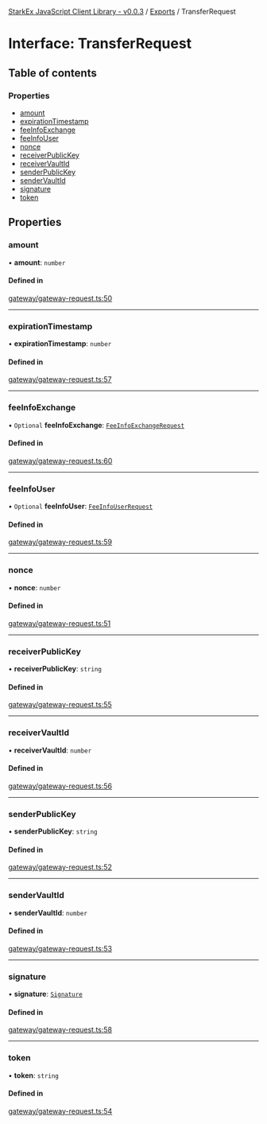 [StarkEx JavaScript Client Library - v0.0.3](../README.md) / [Exports](../modules.md) / TransferRequest

# Interface: TransferRequest

## Table of contents

### Properties

- [amount](TransferRequest.md#amount)
- [expirationTimestamp](TransferRequest.md#expirationtimestamp)
- [feeInfoExchange](TransferRequest.md#feeinfoexchange)
- [feeInfoUser](TransferRequest.md#feeinfouser)
- [nonce](TransferRequest.md#nonce)
- [receiverPublicKey](TransferRequest.md#receiverpublickey)
- [receiverVaultId](TransferRequest.md#receivervaultid)
- [senderPublicKey](TransferRequest.md#senderpublickey)
- [senderVaultId](TransferRequest.md#sendervaultid)
- [signature](TransferRequest.md#signature)
- [token](TransferRequest.md#token)

## Properties

### amount

• **amount**: `number`

#### Defined in

[gateway/gateway-request.ts:50](https://github.com/starkware-libs/starkex-js/blob/beb0349/src/lib/gateway/gateway-request.ts#L50)

---

### expirationTimestamp

• **expirationTimestamp**: `number`

#### Defined in

[gateway/gateway-request.ts:57](https://github.com/starkware-libs/starkex-js/blob/beb0349/src/lib/gateway/gateway-request.ts#L57)

---

### feeInfoExchange

• `Optional` **feeInfoExchange**: [`FeeInfoExchangeRequest`](FeeInfoExchangeRequest.md)

#### Defined in

[gateway/gateway-request.ts:60](https://github.com/starkware-libs/starkex-js/blob/beb0349/src/lib/gateway/gateway-request.ts#L60)

---

### feeInfoUser

• `Optional` **feeInfoUser**: [`FeeInfoUserRequest`](FeeInfoUserRequest.md)

#### Defined in

[gateway/gateway-request.ts:59](https://github.com/starkware-libs/starkex-js/blob/beb0349/src/lib/gateway/gateway-request.ts#L59)

---

### nonce

• **nonce**: `number`

#### Defined in

[gateway/gateway-request.ts:51](https://github.com/starkware-libs/starkex-js/blob/beb0349/src/lib/gateway/gateway-request.ts#L51)

---

### receiverPublicKey

• **receiverPublicKey**: `string`

#### Defined in

[gateway/gateway-request.ts:55](https://github.com/starkware-libs/starkex-js/blob/beb0349/src/lib/gateway/gateway-request.ts#L55)

---

### receiverVaultId

• **receiverVaultId**: `number`

#### Defined in

[gateway/gateway-request.ts:56](https://github.com/starkware-libs/starkex-js/blob/beb0349/src/lib/gateway/gateway-request.ts#L56)

---

### senderPublicKey

• **senderPublicKey**: `string`

#### Defined in

[gateway/gateway-request.ts:52](https://github.com/starkware-libs/starkex-js/blob/beb0349/src/lib/gateway/gateway-request.ts#L52)

---

### senderVaultId

• **senderVaultId**: `number`

#### Defined in

[gateway/gateway-request.ts:53](https://github.com/starkware-libs/starkex-js/blob/beb0349/src/lib/gateway/gateway-request.ts#L53)

---

### signature

• **signature**: [`Signature`](Signature.md)

#### Defined in

[gateway/gateway-request.ts:58](https://github.com/starkware-libs/starkex-js/blob/beb0349/src/lib/gateway/gateway-request.ts#L58)

---

### token

• **token**: `string`

#### Defined in

[gateway/gateway-request.ts:54](https://github.com/starkware-libs/starkex-js/blob/beb0349/src/lib/gateway/gateway-request.ts#L54)
